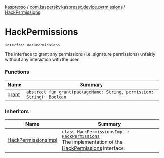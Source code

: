 [kaspresso](../../index.md) / [com.kaspersky.kaspresso.device.permissions](../index.md) / [HackPermissions](./index.md)

# HackPermissions

`interface HackPermissions`

The interface to grant any permissions (i.e. signature permissions) unfairly without any interaction with the user.

### Functions

| Name | Summary |
|---|---|
| [grant](grant.md) | `abstract fun grant(packageName: `[`String`](https://kotlinlang.org/api/latest/jvm/stdlib/kotlin/-string/index.html)`, permission: `[`String`](https://kotlinlang.org/api/latest/jvm/stdlib/kotlin/-string/index.html)`): `[`Boolean`](https://kotlinlang.org/api/latest/jvm/stdlib/kotlin/-boolean/index.html) |

### Inheritors

| Name | Summary |
|---|---|
| [HackPermissionsImpl](../-hack-permissions-impl/index.md) | `class HackPermissionsImpl : `[`HackPermissions`](./index.md)<br>The implementation of the [HackPermissions](./index.md) interface. |
